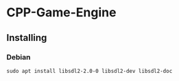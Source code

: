 # CPP-Game-Engine

## Installing

### Debian

```shell
sudo apt install libsdl2-2.0-0 libsdl2-dev libsdl2-doc
```
